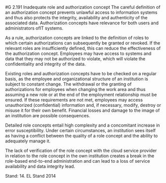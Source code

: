 #G 2.191 Inadequate role and authorization concept
The careful definition of an authorization concept prevents unlawful access to information systems and thus also protects the integrity, availability and authenticity of the associated data. Authorization concepts have relevance for both users and administrators ofIT systems.

As a rule, authorization concepts are linked to the definition of roles to which certain authorizations can subsequently be granted or revoked. If the relevant roles are insufficiently defined, this can reduce the effectiveness of the authorization concept. Employees may have access to systems and data that they may not be authorized to violate, which will violate the confidentiality and integrity of the data.

Existing roles and authorization concepts have to be checked on a regular basis, as the employee and organizational structure of an institution is subject to constant change. The withdrawal or the granting of authorizations for employees when changing the work area and thus assuming a new role or at the end of the employment relationship must be ensured. If these requirements are not met, employees may access unauthorized (confidential) information and, if necessary, modify, destroy or misuse it for their own benefit. Financial losses and damage to the image of an institution are possible consequences.

Detailed role concepts entail high complexity and a concomitant increase in error susceptibility. Under certain circumstances, an institution sees itself as having a conflict between the quality of a role concept and the ability to adequately manage it.

The lack of verification of the role concept with the cloud service provider in relation to the role concept in the own institution creates a break in the role-based end-to-end administration and can lead to a loss of service availability and data integrity lead.

Stand: 14. EL Stand 2014



